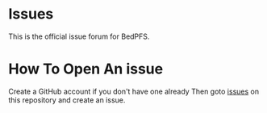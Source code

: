 # Issues
This is the official issue forum for BedPFS.
# How To Open An issue 
Create a GitHub account if you don't have one already
Then goto [issues](https://github.com/BedPFS/Issues/issues) on this repository and create an issue.
